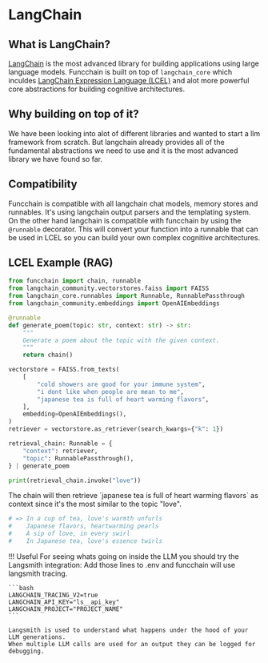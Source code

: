 # LangChain

## What is LangChain?

[LangChain](https://python.langchain.com/docs/get_started/introduction) is the most advanced library for building applications using large language models.
Funcchain is built on top of `langchain_core` which inculdes [LangChain Expression Language (LCEL)](https://python.langchain.com/docs/expression_language/get_started) and alot more powerful core abstractions for building cognitive architectures.

## Why building on top of it?

We have been looking into alot of different libraries and wanted to start a llm framework from scratch.
But langchain already provides all of the fundamental abstractions we need to use and it is the most advanced library we have found so far.

## Compatibility

Funcchain is compatible with all langchain chat models, memory stores and runnables.
It's using langchain output parsers and the templating system.
On the other hand langchain is compatible with funcchain by using the `@runnable` decorator.
This will convert your function into a runnable that can be used in LCEL so you can build your own complex cognitive architectures.

## LCEL Example (RAG)

```python
from funcchain import chain, runnable
from langchain_community.vectorstores.faiss import FAISS
from langchain_core.runnables import Runnable, RunnablePassthrough
from langchain_community.embeddings import OpenAIEmbeddings

@runnable
def generate_poem(topic: str, context: str) -> str:
    """
    Generate a poem about the topic with the given context.
    """
    return chain()

vectorstore = FAISS.from_texts(
    [
        "cold showers are good for your immune system",
        "i dont like when people are mean to me",
        "japanese tea is full of heart warming flavors",
    ],
    embedding=OpenAIEmbeddings(),
)
retriever = vectorstore.as_retriever(search_kwargs={"k": 1})

retrieval_chain: Runnable = {
    "context": retriever,
    "topic": RunnablePassthrough(),
} | generate_poem

print(retrieval_chain.invoke("love"))
```

The chain will then retrieve ´japanese tea is full of heart warming flavors` as context since it's the most similar to the topic "love".

```bash
# => In a cup of tea, love's warmth unfurls
#    Japanese flavors, heartwarming pearls
#    A sip of love, in every swirl
#    In Japanese tea, love's essence twirls
```

<!-- markdownlint-disable MD033 MD046 -->

!!! Useful
    For seeing whats going on inside the LLM you should try the Langsmith integration:
    Add those lines to .env and funcchain will use langsmith tracing.

    ```bash
    LANGCHAIN_TRACING_V2=true
    LANGCHAIN_API_KEY="ls__api_key"
    LANGCHAIN_PROJECT="PROJECT_NAME"
    ```

    Langsmith is used to understand what happens under the hood of your LLM generations.
    When multiple LLM calls are used for an output they can be logged for debugging.
